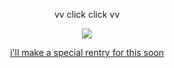 <p align="center">
vv click click vv
</p>
<p align="center">
  <a href="https://rentry.co/holyspawn"> <img src="https://files.catbox.moe/0y1tlp.png">
</p>
<p align="center">
 i'll make a special rentry for this soon
</p>
